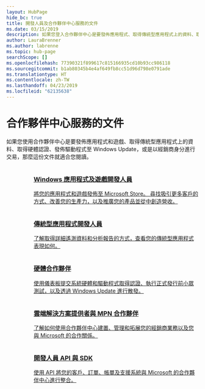 ```yaml
---
layout: HubPage
hide_bc: true
title: 開發人員及合作夥伴中心服務的文件
ms.date: 03/15/2019
description: 如果您登入合作夥伴中心是要發佈應用程式、取得傳統型應用程式上的資料、取得硬體認證、發佈驅動程式至 Windows Update，或是以經銷商身分進行交易，那麼這份文件就適合您閱讀。
author: LauraBrenner
ms.author: labrenne
ms.topic: hub-page
searchScope: []
ms.openlocfilehash: 77390321f899617c815166935cd10b93cc986118
ms.sourcegitcommit: b1ab80345b4e4af649fb8cc51d96d798e0791ade
ms.translationtype: HT
ms.contentlocale: zh-TW
ms.lasthandoff: 04/23/2019
ms.locfileid: "62135638"
---
```

<div id="main" class="v2">
    <div class="container">
        <h1>合作夥伴中心服務的文件</h1>
        <p>如果您使用合作夥伴中心是要發佈應用程式和遊戲、取得傳統型應用程式上的資料、取得硬體認證、發佈驅動程式至 Windows Update，或是以經銷商身分進行交易，那麼這份文件就適合您閱讀。</p>
        <ul class="pivots" style="list-style:none;margin:0;">
            <li>
                <a href="#products"></a>
                <ul id="products" style="list-style:none;margin:0;">
                    <li>
                        <a href="#products1"></a>
                        <ul id="products1" class="cardsC cols cols3" style="list-style:none;margin:0;">
                            <li>
                                <a href="https://docs.microsoft.com/windows/uwp/publish/">
                                    <div class="cardSize">
                                        <div class="cardPadding">
                                            <div class="card">
                                                <div class="cardImageOuter">
                                                    <div class="cardImage bgdAccent1">
                                                        <img alt="" src="https://docs.microsoft.com/media/hubs/windows/win_hardware-dev-2.svg" data-linktype="external">
                                                    </div>
                                                </div>
                                                <div class="cardText">
                                                    <h3>Windows 應用程式及遊戲開發人員</h3>
                                                    <p>將您的應用程式和遊戲發佈至 Microsoft Store。 尋找吸引更多客戶的方式、改善您的生產力，以及推廣您的產品並從中創造營收。</p>
                                                </div>
                                            </div>
                                        </div>
                                    </div>
                                </a>
                            </li>
                            <li>
                                <a href="https://msdn.microsoft.com/library/windows/desktop/mt826504(v=vs.85).aspx">
                                    <div class="cardSize">
                                        <div class="cardPadding">
                                            <div class="card">
                                                <div class="cardImageOuter">
                                                    <div class="cardImage bgdAccent1">
                                                        <img alt="" src="https://docs.microsoft.com/media/illustrations/sql-analytics-service.svg" data-linktype="external">
                                                    </div>
                                                </div>
                                                <div class="cardText">
                                                    <h3>傳統型應用程式開發人員</h3>
                                                    <p>了解取得詳細遙測資料和分析報告的方式，查看您的傳統型應用程式表現如何。</p>
                                                </div>
                                            </div>
                                        </div>
                                    </div>
                                </a>
                            </li>
                            <li>
                                <a href="https://docs.microsoft.com/windows-hardware/drivers/dashboard/">
                                    <div class="cardSize">
                                        <div class="cardPadding">
                                            <div class="card">
                                                <div class="cardImageOuter">
                                                    <div class="cardImage bgdAccent1">
                                                        <img alt="" src="https://docs.microsoft.com/media/hubs/systemcenter/system-center-configuration.svg" data-linktype="external">
                                                    </div>
                                                </div>
                                                <div class="cardText">
                                                    <h3>硬體合作夥伴</h3>
                                                    <p>使用儀表板提交系統硬體和驅動程式取得認證、執行正式發行前小眾測試，以及透過 Windows Update 進行散發。</p>
                                                </div>
                                            </div>
                                        </div>
                                    </div>
                                </a>
                            </li>
                            <li>
                                <a href="/partner-center/">
                                    <div class="cardSize">
                                        <div class="cardPadding">
                                            <div class="card">
                                                <div class="cardImageOuter">
                                                    <div class="cardImage bgdAccent1">
                                                        <img alt="" src="https://docs.microsoft.com/media/hubs/ems/ems_device-app-mgmt-1.svg" data-linktype="external">
                                                    </div>
                                                </div>
                                                <div class="cardText">
                                                    <h3>雲端解決方案提供者與 MPN 合作夥伴</h3>
                                                    <p>了解如何使用合作夥伴中心建置、管理和拓展您的經銷商業務以及您與 Microsoft 的合作關係。</p>
                                                </div>
                                            </div>
                                        </div>
                                    </div>
                                </a>
                            </li>
                            <li>
                                <a href="/partner-center/develop/">
                                    <div class="cardSize">
                                        <div class="cardPadding">
                                            <div class="card">
                                                <div class="cardImageOuter">
                                                    <div class="cardImage bgdAccent1">
                                                        <img alt="" src="https://docs.microsoft.com/azure/media/index/azure_fundamentals.svg" data-linktype="external">
                                                    </div>
                                                </div>
                                                <div class="cardText">
                                                    <h3>開發人員 API 與 SDK</h3>
                                                    <p>使用 API 將您的客戶、訂單、帳單及支援系統與 Microsoft 的合作夥伴中心進行整合。</p>
                                                </div>
                                            </div>
                                        </div>
                                    </div>
                                </a>
                            </li>
                        </ul>
                    </li>
                </ul>
            </li>
        </ul>
    </div>
</div>